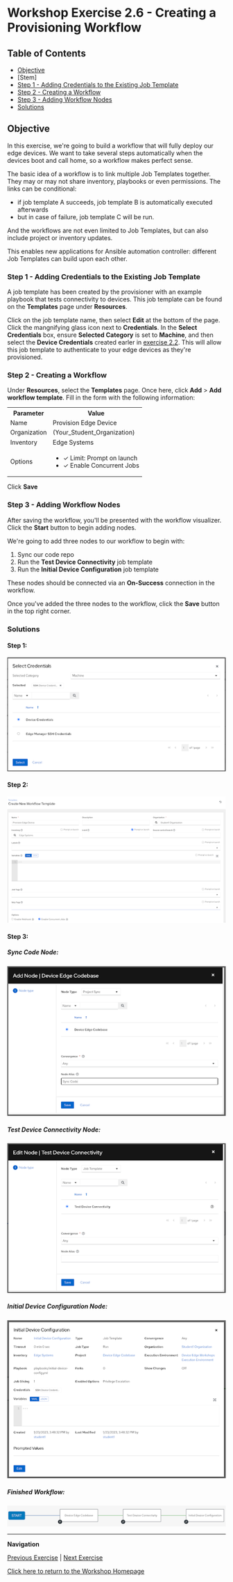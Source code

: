 # Workshop Exercise 2.6 - Creating a Provisioning Workflow

## Table of Contents

* [Objective](#objective)
* [Stem]
* [Step 1 - Adding Credentials to the Existing Job Template](#step-1---adding-credentials-to-the-existing-job-template)
* [Step 2 - Creating a Workflow](#step-2---creating-a-workflow)
* [Step 3 - Adding Workflow Nodes](#step-3---adding-workflow-nodes)
* [Solutions](#solutions)

## Objective

In this exercise, we're going to build a workflow that will fully deploy our edge devices. We want to take several steps automatically when the devices boot and call home, so a workflow makes perfect sense.

The basic idea of a workflow is to link multiple Job Templates together. They may or may not share inventory, playbooks or even permissions. The links can be conditional:

* if job template A succeeds, job template B is automatically executed afterwards
* but in case of failure, job template C will be run.

And the workflows are not even limited to Job Templates, but can also include project or inventory updates.

This enables new applications for Ansible automation controller: different Job Templates can build upon each other.

### Step 1 - Adding Credentials to the Existing Job Template

A job template has been created by the provisioner with an example playbook that tests connectivity to devices. This job template can be found on the **Templates** page under **Resources**.

Click on the job template name, then select **Edit** at the bottom of the page. Click the mangnifying glass icon next to **Credentials**. In the **Select Credentials** box, ensure **Selected Category** is set to **Machine**, and then select the **Device Credentials** created earler in [exercise 2.2](../2.2-kickstart-creds/). This will allow this job template to authenticate to your edge devices as they're provisioned.

### Step 2 - Creating a Workflow

Under **Resources**, select the **Templates** page. Once here, click **Add** > **Add workflow template**. Fill in the form with the following information:

<table>
  <tr>
    <th>Parameter</th>
    <th>Value</th>
  </tr>
  <tr>
    <td>Name</td>
    <td>Provision Edge Device</td>
  </tr>
  <tr>
    <td>Organization</td>
    <td>(Your_Student_Organization)</td>
  </tr>
  <tr>
    <td>Inventory</td>
    <td>Edge Systems</td>
  </tr>
  <tr>
    <td>Options</td>
    <td><ul><li>✓ Limit: Prompt on launch</li><li>✓ Enable Concurrent Jobs</li></ul></td>
  </tr>
</table>

Click **Save**

### Step 3 - Adding Workflow Nodes

After saving the workflow, you'll be presented with the workflow visualizer. Click the **Start** button to begin adding nodes.

We're going to add three nodes to our workflow to begin with:
1. Sync our code repo
2. Run the **Test Device Connectivity** job template
3. Run the **Initial Device Configuration** job template

These nodes should be connected via an **On-Success** connection in the workflow.

Once you've added the three nodes to the workflow, click the **Save** button in the top right corner.

### Solutions

#### Step 1:

![Test Connectivity Credentials](../images/test-connectivity-credentials.png)

#### Step 2:

![Workflow Inputs](../images/workflow-inputs.png)

#### Step 3:

##### Sync Code Node:

![Sync Code Node](../images/sync-code-node.png)

##### Test Device Connectivity Node:

![Test Connectivity Node](../images/test-connectivity-node.png)

##### Initial Device Configuration Node:

![Initial Device Configuration Node](../images/initial-device-config-workflow-node.png)

##### Finished Workflow:

![Finished Workflow](../images/initial-workflow-nodes.png)

---
**Navigation**

[Previous Exercise](../1.7-build-iso) | [Next Exercise](../3.1-boot-edge-device)

[Click here to return to the Workshop Homepage](../README.md)